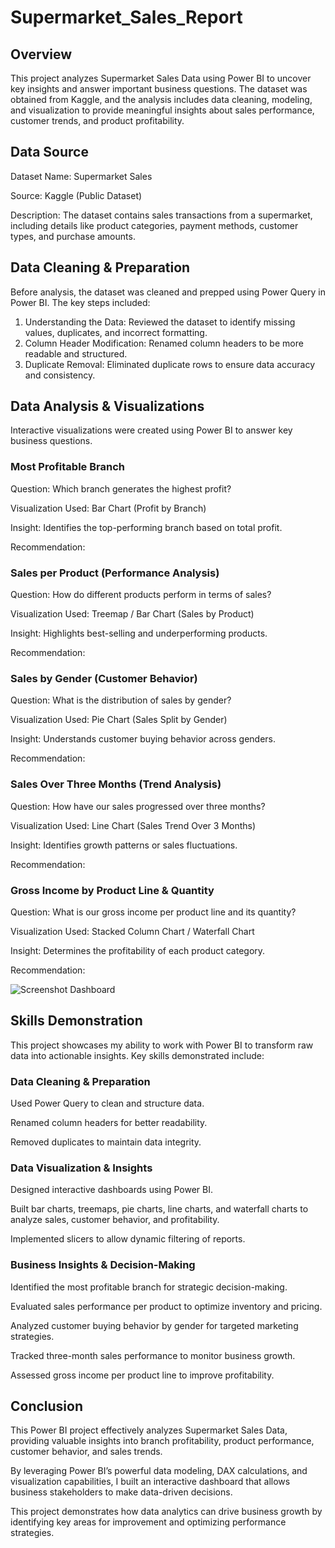 # Supermarket_Sales_Report

## Overview
This project analyzes Supermarket Sales Data using Power BI to uncover key insights and answer important business questions. The dataset was obtained from Kaggle, and the analysis includes data cleaning, modeling, and visualization to provide meaningful insights about sales performance, customer trends, and product profitability.

## Data Source
 Dataset Name: Supermarket Sales

 Source: Kaggle (Public Dataset)

 Description: The dataset contains sales transactions from a supermarket, including details like product categories, payment methods, customer types, and purchase amounts.

## Data Cleaning & Preparation

Before analysis, the dataset was cleaned and prepped using Power Query in Power BI. The key steps included:

1. Understanding the Data: Reviewed the dataset to identify missing values, duplicates, and incorrect formatting.
2. Column Header Modification: Renamed column headers to be more readable and structured.
3. Duplicate Removal: Eliminated duplicate rows to ensure data accuracy and consistency.


## Data Analysis & Visualizations

Interactive visualizations were created using Power BI to answer key business questions.

### Most Profitable Branch

Question: Which branch generates the highest profit?

Visualization Used: Bar Chart (Profit by Branch)

Insight: Identifies the top-performing branch based on total profit.

Recommendation:


### Sales per Product (Performance Analysis)

Question: How do different products perform in terms of sales?

 Visualization Used: Treemap / Bar Chart (Sales by Product)
 
 Insight: Highlights best-selling and underperforming products.

 Recommendation:


 ### Sales by Gender (Customer Behavior)
 
Question: What is the distribution of sales by gender?

Visualization Used: Pie Chart (Sales Split by Gender)

 Insight: Understands customer buying behavior across genders.

 Recommendation:


### Sales Over Three Months (Trend Analysis)

 Question: How have our sales progressed over three months?
 
 Visualization Used: Line Chart (Sales Trend Over 3 Months)
 
 Insight: Identifies growth patterns or sales fluctuations.

 Recommendation:


### Gross Income by Product Line & Quantity

 Question: What is our gross income per product line and its quantity?
 
Visualization Used: Stacked Column Chart / Waterfall Chart

Insight: Determines the profitability of each product category.

Recommendation:


![Screenshot Dashboard](https://github.com/user-attachments/assets/926c08e4-e88c-4ac1-b4d2-a604429ee403)



## Skills Demonstration

This project showcases my ability to work with Power BI to transform raw data into actionable insights. Key skills demonstrated include:

### Data Cleaning & Preparation

Used Power Query to clean and structure data.

Renamed column headers for better readability.

Removed duplicates to maintain data integrity.


### Data Visualization & Insights

Designed interactive dashboards using Power BI.

Built bar charts, treemaps, pie charts, line charts, and waterfall charts to analyze sales, customer behavior, and profitability.

Implemented slicers to allow dynamic filtering of reports.


### Business Insights & Decision-Making

Identified the most profitable branch for strategic decision-making.

Evaluated sales performance per product to optimize inventory and pricing.

Analyzed customer buying behavior by gender for targeted marketing strategies.

Tracked three-month sales performance to monitor business growth.

Assessed gross income per product line to improve profitability.


## Conclusion

This Power BI project effectively analyzes Supermarket Sales Data, providing valuable insights into branch profitability, product performance, customer behavior, and sales trends.

By leveraging Power BI’s powerful data modeling, DAX calculations, and visualization capabilities, I built an interactive dashboard that allows business stakeholders to make data-driven decisions.

This project demonstrates how data analytics can drive business growth by identifying key areas for improvement and optimizing performance strategies. 


